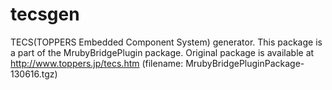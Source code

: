 tecsgen
=======

TECS(TOPPERS Embedded Component System) generator. This package is a part of the MrubyBridgePlugin package. Original package is available at http://www.toppers.jp/tecs.htm (filename: MrubyBridgePluginPackage-130616.tgz)
